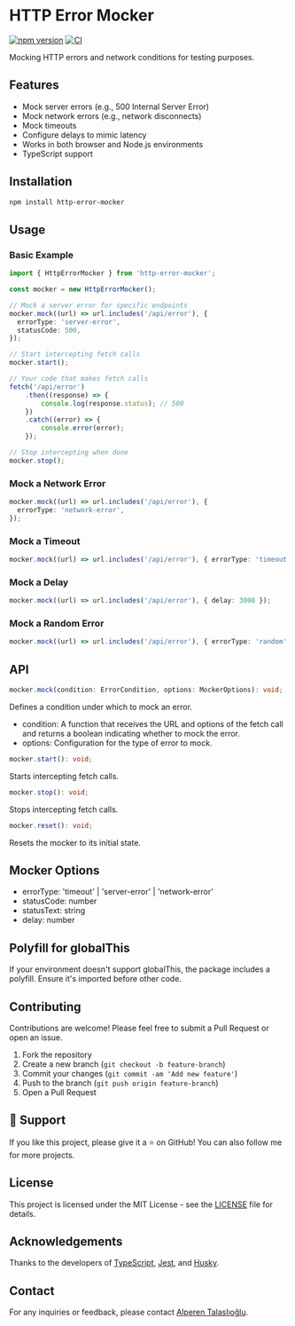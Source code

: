 # HTTP Error Mocker

[![npm version](https://badge.fury.io/js/http-error-mocker.svg)](https://badge.fury.io/js/http-error-mocker)
[![CI](https://github.com/yourusername/http-error-mocker/actions/workflows/ci.yml/badge.svg)](https://github.com/yourusername/http-error-mocker/actions)

Mocking HTTP errors and network conditions for testing purposes.

## Features

- Mock server errors (e.g., 500 Internal Server Error)
- Mock network errors (e.g., network disconnects)
- Mock timeouts
- Configure delays to mimic latency
- Works in both browser and Node.js environments
- TypeScript support

## Installation

```bash
npm install http-error-mocker
```

## Usage

### Basic Example

```typescript
import { HttpErrorMocker } from 'http-error-mocker';

const mocker = new HttpErrorMocker();

// Mock a server error for specific endpoints
mocker.mock((url) => url.includes('/api/error'), {
  errorType: 'server-error',
  statusCode: 500,
});

// Start intercepting fetch calls
mocker.start();

// Your code that makes fetch calls
fetch('/api/error')
    .then((response) => {
        console.log(response.status); // 500
    })
    .catch((error) => {
        console.error(error);
    });

// Stop intercepting when done
mocker.stop();
```

### Mock a Network Error

```typescript
mocker.mock((url) => url.includes('/api/error'), {
  errorType: 'network-error',
});
```

### Mock a Timeout

```typescript
mocker.mock((url) => url.includes('/api/error'), { errorType: 'timeout' });
```

### Mock a Delay

```typescript
mocker.mock((url) => url.includes('/api/error'), { delay: 3000 });
```

### Mock a Random Error

```typescript
mocker.mock((url) => url.includes('/api/error'), { errorType: 'random' });
```

## API

```typescript
mocker.mock(condition: ErrorCondition, options: MockerOptions): void;
```

Defines a condition under which to mock an error.

- condition: A function that receives the URL and options of the fetch call and returns a boolean indicating whether to mock the error.
- options: Configuration for the type of error to mock.

```typescript
mocker.start(): void;
```

Starts intercepting fetch calls.

```typescript
mocker.stop(): void;
```

Stops intercepting fetch calls.

```typescript
mocker.reset(): void;
```

Resets the mocker to its initial state.

## Mocker Options

- errorType: 'timeout' | 'server-error' | 'network-error'
- statusCode: number
- statusText: string
- delay: number

## Polyfill for globalThis

If your environment doesn't support globalThis, the package includes a polyfill. Ensure it's imported before other code.

## Contributing

Contributions are welcome! Please feel free to submit a Pull Request or open an issue.

1. Fork the repository
2. Create a new branch (`git checkout -b feature-branch`)
3. Commit your changes (`git commit -am 'Add new feature'`)
4. Push to the branch (`git push origin feature-branch`)
5. Open a Pull Request

## 🌟 Support

If you like this project, please give it a ⭐ on GitHub! You can also follow me for more projects.

## License

This project is licensed under the MIT License - see the [LICENSE](LICENSE) file for details.

## Acknowledgements

Thanks to the developers of [TypeScript](https://www.typescriptlang.org/), [Jest](https://jestjs.io/), and [Husky](https://typicode.github.io/husky/#/).

## Contact

For any inquiries or feedback, please contact [Alperen Talaslıoğlu](https://github.com/iamalperen).

